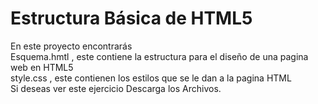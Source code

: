 # Estructura Básica de HTML5
En este proyecto encontrarás																												
Esquema.hmtl , este contiene la estructura para el diseño de una pagina web en HTML5					
style.css , este contienen los estilos que se le dan a la pagina HTML                                                 
Si deseas ver este ejercicio Descarga los Archivos.

